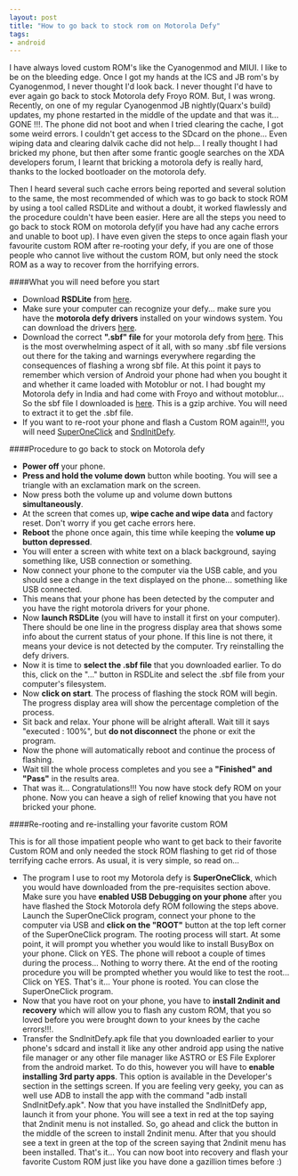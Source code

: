 ```yaml
---
layout: post
title: "How to go back to stock rom on Motorola Defy"
tags:
- android
---
```


I have always loved custom ROM's like the Cyanogenmod and MIUI. I like to be on the bleeding edge. Once I got my hands at the ICS and JB rom's by Cyanogenmod, I never thought I'd look back. I never thought I'd have to ever again go back to stock Motorola defy Froyo ROM. But, I was wrong. Recently, on one of my regular Cyanogenmod JB nightly(Quarx's build) updates, my phone restarted in the middle of the update and that was it... GONE !!!. The phone did not boot and when I tried clearing the cache, I got some weird errors. I couldn't get access to the SDcard on the phone... Even wiping data and clearing dalvik cache did not help... I really thought I had bricked my phone, but then after some frantic google searches on the XDA developers forum, I learnt that bricking a motorola defy is really hard, thanks to the locked bootloader on the motorola defy.

Then I heard several such cache errors being reported and several solution to the same, the most recommended of which was to go back to stock ROM by using a tool called RSDLite and without a doubt, it worked flawlessly and the procedure couldn't have been easier. Here are all the steps you need to go back to stock ROM on motorola defy(if you have had any cache errors and unable to boot up). I have even given the steps to once again flash your favourite custom ROM after re-rooting your defy, if you are one of those people who cannot live without the custom ROM, but only need the stock ROM as a way to recover from the horrifying errors.

####What you will need before you start

* Download __RSDLite__ from [here](http://forum.xda-developers.com/attachment.php?attachmentid=835334&d=1325246927).
* Make sure your computer can recognize your defy... make sure you have the __motorola defy drivers__ installed on your windows system. You can download the drivers [here](http://forum.xda-developers.com/attachment.php?attachmentid=525694&d=1298502477).
* Download the correct __".sbf" file__ for your motorola defy from [here](http://sbf.droid-developers.org/phone.php?device=27). This is the most overwhelming aspect of it all, with so many .sbf file versions out there for the taking and warnings everywhere regarding the consequences of flashing a wrong sbf file. At this point it pays to remember which version of Android your phone had when you bought it and whether it came loaded with Motoblur or not. I had bought my Motorola defy in India and had come with Froyo and without motoblur... So the sbf file I downloaded is [here](http://sbf.droid-developers.org/download.php?device=27&file=577). This is a gzip archive. You will need to extract it to get the .sbf file.
* If you want to re-root your phone and flash a Custom ROM again!!!, you will need [SuperOneClick](http://download.cnet.com/SuperOneClick/3000-2094_4-75447027.html) and [SndInitDefy](http://www.4shared.com/file/PbVxYsPx/sndinitdefy__23_.html).

####Procedure to go back to stock on Motorola defy

* __Power off__ your phone.
* __Press and hold the volume down__ button while booting. You will see a triangle with an exclamation mark on the screen.
* Now press both the volume up and volume down buttons __simultaneously__.
* At the screen that comes up, __wipe cache and wipe data__ and factory reset. Don't worry if you get cache errors here.
* __Reboot__ the phone once again, this time while keeping the __volume up button depressed__.
* You will enter a screen with white text on a black background, saying something like, USB connection or something.
* Now connect your phone to the computer via the USB cable, and you should see a change in the text displayed on the phone... something like USB connected.
* This means that your phone has been detected by the computer and you have the right motorola drivers for your phone.
* Now __launch RSDLite__ (you will have to install it first on your computer). There should be one line in the progress display area that shows some info about the current status of your phone. If this line is not there, it means your device is not detected by the computer. Try reinstalling the defy drivers.
* Now it is time to __select the .sbf file__ that you downloaded earlier. To do this, click on the "..." button in RSDLite and select the .sbf file from your computer's filesystem.
* Now __click on start__. The process of flashing the stock ROM will begin. The progress display area will show the percentage completion of the process.
* Sit back and relax. Your phone will be alright afterall. Wait till it says "executed : 100%", but __do not disconnect__ the phone or exit the program.
* Now the phone will automatically reboot and continue the process of flashing.
* Wait till the whole process completes and you see a __"Finished" and "Pass"__ in the results area.
* That was it... Congratulations!!! You now have stock defy ROM on your phone. Now you can heave a sigh of relief knowing that you have not bricked your phone.

####Re-rooting and re-installing your favorite custom ROM

This is for all those impatient people who want to get back to their favorite Custom ROM and only needed the stock ROM flashing to get rid of those terrifying cache errors. As usual, it is very simple, so read on...

* The program I use to root my Motorola defy is __SuperOneClick__, which you would have downloaded from the pre-requisites section above. Make sure you have __enabled USB Debugging on your phone__ after you have flashed the Stock Motorola defy ROM following the steps above. Launch the SuperOneClick program, connect your phone to the computer via USB and __click on the "ROOT"__ button at the top left corner of the SuperOneClick program. The rooting process will start. At some point, it will prompt you whether you would like to install BusyBox on your phone. Click on YES. The phone will reboot a couple of times during the process... Nothing to worry there. At the end of the rooting procedure you will be prompted whether you would like to test the root... Click on YES. That's it... Your phone is rooted. You can close the SuperOneClick program.
* Now that you have root on your phone, you have to __install 2ndinit and recovery__ which will allow you to flash any custom ROM, that you so loved before you were brought down to your knees by the cache errors!!!.
* Transfer the SndInitDefy.apk file that you downloaded earlier to your phone's sdcard and install it like any other android app using the native file manager or any other file manager like ASTRO or ES File Explorer from the android market. To do this, however you will have to __enable installing 3rd party apps__. This option is available in the Developer's section in the settings screen. If you are feeling very geeky, you can as well use ADB to install the app with the command "adb install SndInitDefy.apk". Now that you have installed the SndInitDefy app, launch it from your phone. You will see a text in red at the top saying that 2ndinit menu is not installed. So, go ahead and click the button in the middle of the screen to install 2ndinit menu. After that you should see a text in green at the top of the screen saying that 2ndinit menu has been installed. That's it... You can now boot into recovery and flash your favorite Custom ROM just like you have done a gazillion times before :)
